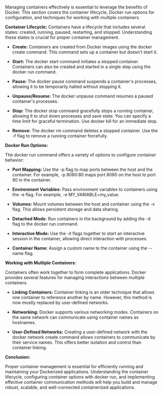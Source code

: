 Managing containers effectively is essential to leverage the benefits of Docker. This section covers the container lifecycle, Docker run options for configuration, and techniques for working with multiple containers.

**Container Lifecycle:**
    Containers have a lifecycle that includes several states: created, running, paused, restarting, and stopped. Understanding these states is crucial for proper container management.

-   **Create:** Containers are created from Docker images using the docker create command. This command sets up a container but doesn't start it.

-   **Start:** The docker start command initiates a stopped container. Containers can also be created and started in a single step using the docker run command.

-   **Pause:** The docker pause command suspends a container's processes, allowing it to be temporarily halted without stopping it.

-   **Unpause/Resume:** The docker unpause command resumes a paused container's processes.

-   **Stop:** The docker stop command gracefully stops a running container, allowing it to shut down processes and save state. You can specify a time limit for graceful termination. Use docker kill for an immediate stop.

-   **Remove:** The docker rm command deletes a stopped container. Use the -f flag to remove a running container forcefully.

**Docker Run Options:**

The docker run command offers a variety of options to configure container behavior:

-   **Port Mapping:** Use the -p flag to map ports between the host and the container. For example, -p 8080:80 maps port 8080 on the host to port 80 in the container.

-   **Environment Variables:** Pass environment variables to containers using the -e flag. For example, -e MY_VARIABLE=my_value.

-   **Volumes:** Mount volumes between the host and container using the -v flag. This allows persistent storage and data sharing.

-   **Detached Mode:** Run containers in the background by adding the -d flag to the docker run command.

-   **Interactive Mode:** Use the -it flags together to start an interactive session in the container, allowing direct interaction with processes.

-   **Container Name:** Assign a custom name to the container using the --name flag.

**Working with Multiple Containers:**

Containers often work together to form complete applications. Docker provides several features for managing interactions between multiple containers.

-   **Linking Containers:** Container linking is an older technique that allows one container to reference another by name. However, this method is now mostly replaced by user-defined networks.

-   **Networking:** Docker supports various networking modes. Containers on the same network can communicate using container names as hostnames.

-   **User-Defined Networks:** Creating a user-defined network with the docker network create command allows containers to communicate by their service names. This offers better isolation and control than container linking.

**Conclusion:**

Proper container management is essential for efficiently running and maintaining your Dockerized applications. Understanding the container lifecycle, configuring container options with docker run, and implementing effective container communication methods will help you build and manage robust, scalable, and well-connected containerized applications.




